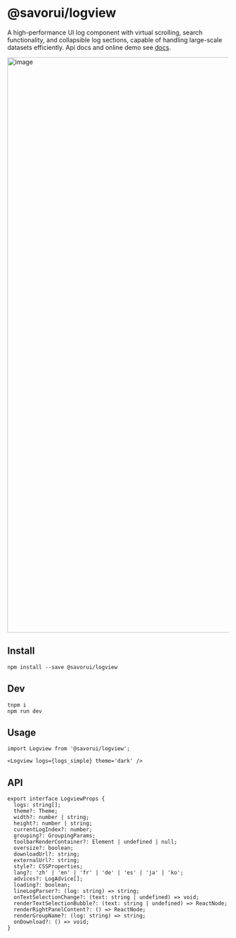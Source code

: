 # @savorui/logview

A high-performance UI log component with virtual scrolling, search functionality, and collapsible log sections, capable of handling large-scale datasets efficiently. Api docs and online demo see [docs](https://joebon.vercel.app/?path=/docs/example-logview--docs).

<img width="1308" alt="image" src="https://github.com/user-attachments/assets/f14a654c-4211-4152-af41-47e0127e39a9" />


## Install
```
npm install --save @savorui/logview
```

## Dev
```
tnpm i
npm run dev
```

## Usage
```tsx
import Logview from '@savorui/logview';

<Logview logs={logs_simple} theme='dark' />
```

## API
```tsx
export interface LogviewProps {
  logs: string[];
  theme?: Theme;
  width?: number | string;
  height?: number | string;
  currentLogIndex?: number;
  grouping?: GroupingParams;
  toolbarRenderContainer?: Element | undefined | null;
  oversize?: boolean;
  downloadUrl?: string;
  externalUrl?: string;
  style?: CSSProperties;
  lang?: 'zh' | 'en' | 'fr' | 'de' | 'es' | 'ja' | 'ko';
  advices?: LogAdvice[];
  loading?: boolean;
  lineLogParser?: (log: string) => string;
  onTextSelectionChange?: (text: string | undefined) => void;
  renderTextSelectionBubble?: (text: string | undefined) => ReactNode;
  renderRightPanelContent?: () => ReactNode;
  renderGroupName?: (log: string) => string;
  onDownload?: () => void;
}
```
